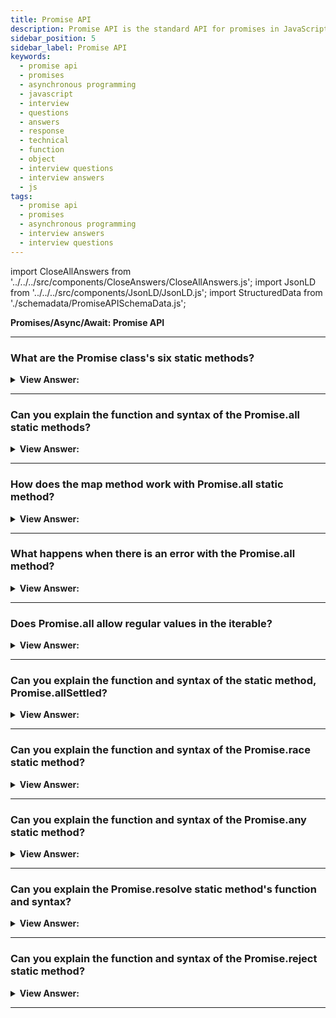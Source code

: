 ```yaml
---
title: Promise API
description: Promise API is the standard API for promises in JavaScript. What are the Promise class's six static methods? Pass Your Next Frontend Phone Interview Questions
sidebar_position: 5
sidebar_label: Promise API
keywords:
  - promise api
  - promises
  - asynchronous programming
  - javascript
  - interview
  - questions
  - answers
  - response
  - technical
  - function
  - object
  - interview questions
  - interview answers
  - js
tags:
  - promise api
  - promises
  - asynchronous programming
  - interview answers
  - interview questions
---
```


import CloseAllAnswers from '../../../src/components/CloseAnswers/CloseAllAnswers.js';
import JsonLD from '../../../src/components/JsonLD/JsonLD.js';
import StructuredData from './schemadata/PromiseAPISchemaData.js';

<JsonLD data={StructuredData} />

<head>
  <title>Promise API | JavaScript Frontend Phone Interview Questions</title>
</head>

**Promises/Async/Await: Promise API**

<CloseAllAnswers />

---

### What are the Promise class's six static methods?

<details>
  <summary><strong>View Answer:</strong></summary>
  <div>
  <div><strong>Interview Response:</strong> The promise class has 6 static methods, including the promise.all, allSettled, race, any, resolve and reject methods. Of all these, Promise.all is probably the most common in practice.
</div>
  </div>
</details>

---

### Can you explain the function and syntax of the Promise.all static methods?

<details>
  <summary><strong>View Answer:</strong></summary>
  <div>
  <div><strong>Interview Response:</strong> The Promise.all() method takes an iterable of promises as an input. Then returns a single Promise that resolves to array of results, technically can be any iterable but its usually an array. This returned promise resolves when all the input's promises resolve or if the input iterable contains no promises. It rejects immediately upon any input promises rejecting or non-promises throwing an error and rejects with this first rejection message/error. The new promise resolves when all listed promises settle, and the array of their results becomes its result.
</div><br />
  <div><strong className="codeExample">Code Example:</strong><br /><br />

<strong>Syntax: </strong> Promise.all(iterable);<br /><br />

  <div></div>

```js
Promise.all([
  new Promise((resolve) => setTimeout(() => resolve(1), 3000)), // 1
  new Promise((resolve) => setTimeout(() => resolve(2), 2000)), // 2
  new Promise((resolve) => setTimeout(() => resolve(3), 1000)), // 3
]).then(alert); // 1,2,3 when promises are ready: each promise contributes an array member

// Another Example:
const promise1 = Promise.resolve(3);
const promise2 = 42;
const promise3 = new Promise((resolve, reject) => {
  setTimeout(resolve, 100, 'foo');
});

Promise.all([promise1, promise2, promise3]).then((values) => {
  console.log(values);
});
// expected output: Array [3, 42, "foo"]
```

  </div>
  </div>
</details>

---

### How does the map method work with Promise.all static method?

<details>
  <summary><strong>View Answer:</strong></summary>
  <div>
  <div><strong>Interview Response:</strong> Since the map method creates a new array populated with the results of the calling function. The map method is an excellent adhesive for the Promise.all method because it carries some of the responsibility of providing the calling function on every array element.
</div><br />
  <div><strong className="codeExample">Code Example:</strong><br /><br />

  <div></div>

```js
let urls = [
  'https://api.github.com/users/iliakan',
  'https://api.github.com/users/remy',
  'https://api.github.com/users/jeresig',
];

// map every url to the promise of the fetch
let requests = urls.map((url) => fetch(url));

// Promise.all waits until all jobs are resolved
Promise.all(requests).then((responses) =>
  responses.forEach((response) =>
    console.log(`${response.url}: ${response.status}`)
  )
);
```

:::tip Use Case:
A common trick is to map an array of job data into an array of promises and then wrap that into Promise.all.
:::

  </div>
  </div>
</details>

---

### What happens when there is an error with the Promise.all method?

<details>
  <summary><strong>View Answer:</strong></summary>
  <div>
  <div><strong>Interview Response:</strong> If one promise rejects, Promise.all immediately rejects, completely forgetting about the other ones on the list. Their results get ignored.
</div><br />
  <div><strong className="codeExample">Code Example:</strong><br /><br />

  <div></div>

```js
Promise.all([
  new Promise((resolve, reject) => setTimeout(() => resolve(1), 1000)),
  new Promise((resolve, reject) =>
    setTimeout(() => reject(new Error('Whoops!')), 2000)
  ),
  new Promise((resolve, reject) => setTimeout(() => resolve(3), 3000)),
]).catch(alert); // Error: Whoops!
```

  </div>
  </div>
</details>

---

### Does Promise.all allow regular values in the iterable?

<details>
  <summary><strong>View Answer:</strong></summary>
  <div>
  <div><strong>Interview Response:</strong> Yes, Promise.all(iterable) allows non-promise “regular” values in the iterable. Typically, Promise.all(...) accepts an iterable (in most cases an array) of promises. But if any of those objects is not a promise, it is passed to the resulting array “as is”.
</div><br />
  <div><strong className="codeExample">Code Example:</strong><br /><br />

<strong>Syntax: </strong> Promise.allSettled(iterable);<br /><br />

  <div></div>

```js
Promise.all([
  new Promise((resolve, reject) => {
    setTimeout(() => resolve(1), 1000);
  }),
  2,
  3,
]).then(alert); // 1, 2, 3
```

  </div>
  </div>
</details>

---

### Can you explain the function and syntax of the static method, Promise.allSettled?

<details>
  <summary><strong>View Answer:</strong></summary>
  <div>
  <div><strong>Interview Response:</strong> The Promise.allSettled() function produces a promise that resolves once all of the specified promises have been fulfilled or refused. This behavior happens together with an array of objects that specify the outcome of each promise. You typically use it when you have multiple asynchronous tasks that are not dependent on one another to complete successfully, or you would like to know the result of each promise. In comparison, the Promise returned by Promise.all() may be more appropriate if the tasks are dependent on each other / if you'd like to reject upon any of them getting rejected immediately.
</div><br />
  <div><strong className="codeExample">Code Example:</strong><br /><br />

<strong>Syntax: </strong> Promise.allSettled(iterable);<br /><br />

  <div></div>

```js
let urls = [
  'https://api.github.com/users/iliakan',
  'https://api.github.com/users/remy',
  'https://no-such-url',
];

Promise.allSettled(urls.map((url) => fetch(url))).then((results) => {
  // (*)
  results.forEach((result, num) => {
    if (result.status == 'fulfilled') {
      alert(`${urls[num]}: ${result.value.status}`);
    }
    if (result.status == 'rejected') {
      alert(`${urls[num]}: ${result.reason}`);
    }
  });
});

// RESULT

// [
//   {status: 'fulfilled', value: ...response...},
//   {status: 'fulfilled', value: ...response...},
//   {status: 'rejected', reason: ...error object...}
// ]
```

  </div>
  </div>
</details>

---

### Can you explain the function and syntax of the Promise.race static method?

<details>
  <summary><strong>View Answer:</strong></summary>
  <div>
  <div><strong>Interview Response:</strong> Like Promise.all but waits only for the first settled promise and returns its result (or error). The Promise.race() method returns a promise that fulfills or rejects when one of the promises in an iterable is fulfilled or rejected, with the value or explanation derived from that promise.
</div><br />
  <div><strong className="codeExample">Code Example:</strong><br /><br />

<strong>Syntax: </strong> Promise.race(iterable);<br /><br />

  <div></div>

```js
const promise1 = new Promise((resolve, reject) => {
  setTimeout(resolve, 500, 'one');
});

const promise2 = new Promise((resolve, reject) => {
  setTimeout(resolve, 100, 'two');
});

Promise.race([promise1, promise2]).then((value) => {
  console.log(value);
  // Both resolve, but promise2 is faster
});
// expected output: "two"
```

  </div>
  </div>
</details>

---

### Can you explain the function and syntax of the Promise.any static method?

<details>
  <summary><strong>View Answer:</strong></summary>
  <div>
  <div><strong>Interview Response:</strong> Similar to Promise.race, but waits only for the first fulfilled promise and returns its result. If all of the given promises reject, the returned promise rejects with Aggregate Error – a special error object that keeps track of all promise errors in its errors property.
</div><br />
  <div><strong className="codeExample">Code Example:</strong><br /><br />

  <div></div>

```js
const promise1 = Promise.reject(0);
const promise2 = new Promise((resolve) => setTimeout(resolve, 100, 'quick'));
const promise3 = new Promise((resolve) => setTimeout(resolve, 500, 'slow'));

const promises = [promise1, promise2, promise3];

Promise.any(promises).then((value) => console.log(value));

// expected output: "quick"

//////////////////////////////////

// Here is an example when all promises fail:

Promise.any([
  new Promise((resolve, reject) =>
    setTimeout(() => reject(new Error('Ouch!')), 1000)
  ),
  new Promise((resolve, reject) =>
    setTimeout(() => reject(new Error('Error!')), 2000)
  ),
]).catch((error) => {
  console.log(error.constructor.name); // AggregateError
  console.log(error.errors[0]); // Error: Ouch!
  console.log(error.errors[1]); // Error: Error
});
```

  </div>
  </div>
</details>

---

### Can you explain the Promise.resolve static method's function and syntax?

<details>
  <summary><strong>View Answer:</strong></summary>
  <div>
  <div><strong>Interview Response:</strong> The Promise.resolve() method returns a Promise object that resolves with a given value. If the value is a promise, that promise returns; if the value is a `thenable` (i.e. has a "then" method), the returned promise will "follow" that `thenable`, adopting its eventual state; otherwise, the returned promise fulfills with the value.
</div><br />
  <div><strong className="codeExample">Code Example:</strong><br /><br />

<strong>Syntax: </strong> Promise.resolve(value);<br /><br />

  <div></div>

```js
let cache = new Map();

function loadCached(url) {
  if (cache.has(url)) {
    return Promise.resolve(cache.get(url)); // (*)
  }

  return fetch(url)
    .then((response) => response.text())
    .then((text) => {
      cache.set(url, text);
      return text;
    });
}
```

:::note
This function flattens nested layers of promise-like objects (e.g., a promise that resolves to a promise that resolves to something) into a single layer. Methods Promise.resolve and Promise.reject are rarely needed in modern code because async/await syntax makes them somewhat obsolete.
:::

  </div>
  </div>
</details>

---

### Can you explain the function and syntax of the Promise.reject static method?

<details>
  <summary><strong>View Answer:</strong></summary>
  <div>
  <div><strong>Interview Response:</strong> The Promise.reject() method returns a Promise object that rejects for a given reason. The static Promise.reject function returns a Promise that rejects. Making reason an instance of Error is essential for debugging and selective error catching.
</div><br />
  <div><strong className="codeExample">Code Example:</strong><br /><br />
  
  <strong>Syntax: </strong> Promise.reject(reason);<br /><br />

  <div></div>

```js
function resolved(result) {
  console.log('Resolved');
}

function rejected(result) {
  console.error(result);
}

Promise.reject(new Error('fail')).then(resolved, rejected);
// expected output: Error: fail
```

:::note
Methods Promise.resolve and Promise.reject are rarely needed in modern code because async/await syntax makes them somewhat obsolete.
:::

  </div>
  </div>
</details>

---
